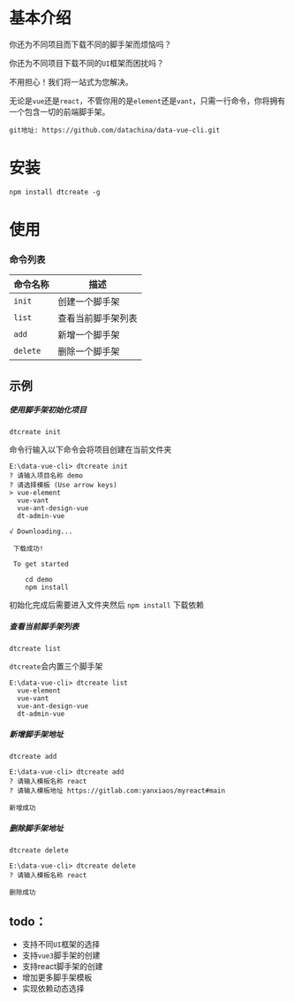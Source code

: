 # 基本介绍

你还为不同项目而下载不同的脚手架而烦恼吗？

你还为不同项目下载不同的`UI`框架而困扰吗？

不用担心！我们将一站式为您解决。

无论是`vue`还是`react`，不管你用的是`element`还是`vant`，只需一行命令，你将拥有一个包含一切的前端脚手架。



`git地址: https://github.com/datachina/data-vue-cli.git`

# 安装

``` 
npm install dtcreate -g
```

# 使用

### 命令列表

| 命令名称 | 描述               |
| -------- | ------------------ |
| `init`   | 创建一个脚手架     |
| `list`   | 查看当前脚手架列表 |
| `add`    | 新增一个脚手架     |
| `delete` | 删除一个脚手架     |



## 示例

##### 使用脚手架初始化项目

`dtcreate init  `

命令行输入以下命令会将项目创建在当前文件夹

```
E:\data-vue-cli> dtcreate init  
? 请输入项目名称 demo
? 请选择模板 (Use arrow keys)
> vue-element
  vue-vant
  vue-ant-design-vue
  dt-admin-vue
 
√ Downloading...

 下载成功!

 To get started

    cd demo
    npm install
```

初始化完成后需要进入文件夹然后 `npm install` 下载依赖



##### 查看当前脚手架列表

`dtcreate list`

`dtcreate`会内置三个脚手架

```
E:\data-vue-cli> dtcreate list
  vue-element
  vue-vant
  vue-ant-design-vue
  dt-admin-vue
```



##### 新增脚手架地址

`dtcreate add `

```
E:\data-vue-cli> dtcreate add 
? 请输入模板名称 react
? 请输入模板地址 https://gitlab.com:yanxiaos/myreact#main

新增成功
```



##### 删除脚手架地址

`dtcreate delete`

```
E:\data-vue-cli> dtcreate delete
? 请输入模板名称 react

删除成功
```



## todo：

- 支持不同`UI`框架的选择
- 支持`vue3`脚手架的创建
- 支持react脚手架的创建
- 增加更多脚手架模板
- 实现依赖动态选择

